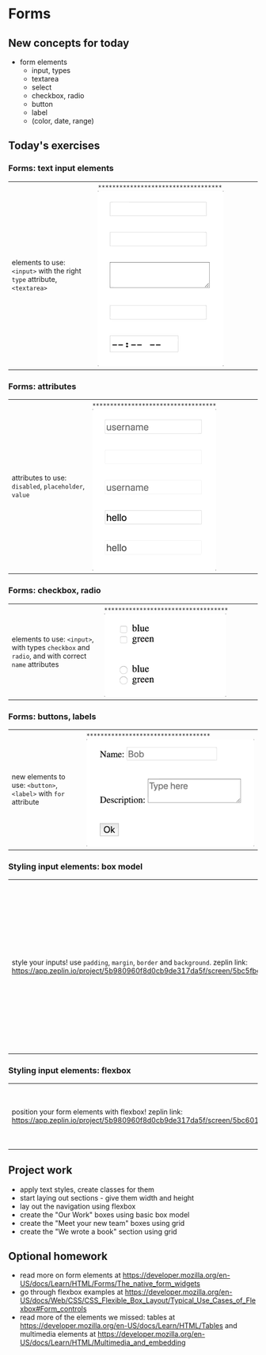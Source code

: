 # Forms

## New concepts for today

- form elements
  - input, types
  - textarea
  - select
  - checkbox, radio
  - button
  - label
  - (color, date, range)

## Today's exercises

### Forms: text input elements

|   |   |
| - | - |
| elements to use: `<input>` with the right `type` attribute, `<textarea>` | `***********************************` ![9.2](./assets/input.gif) |

### Forms: attributes

|   |   |
| - | - |
| attributes to use: `disabled`, `placeholder`, `value` | `***********************************` ![9.2](./assets/attribute.gif) |

### Forms: checkbox, radio

|   |   |
| - | - |
| elements to use: `<input>`, with types `checkbox` and `radio`, and with correct `name` attributes | `***********************************` ![9.2](./assets/check.gif) |

### Forms: buttons, labels

|   |   |
| - | - |
| new elements to use: `<button>`, `<label>` with `for` attribute | `***********************************` ![9.2](./assets/label.gif) |

### Styling input elements: box model

|   |   |
| - | - |
| style your inputs! use `padding`, `margin`, `border` and `background`. zeplin link: https://app.zeplin.io/project/5b980960f8d0cb9de317da5f/screen/5bc5fbecd010065fdf8001a2 | `***********************************` ![9.2](./assets/10.jpg) |

### Styling input elements: flexbox

|   |   |
| - | - |
| position your form elements with flexbox! zeplin link: https://app.zeplin.io/project/5b980960f8d0cb9de317da5f/screen/5bc6015613f4bb09f4ac9b4d | `***********************************` ![9.2](./assets/10.2.jpg) |

## Project work

- apply text styles, create classes for them
- start laying out sections - give them width and height
- lay out the navigation using flexbox
- create the "Our Work" boxes using basic box model
- create the "Meet your new team" boxes using grid
- create the "We wrote a book" section using grid

## Optional homework
- read more on form elements at https://developer.mozilla.org/en-US/docs/Learn/HTML/Forms/The_native_form_widgets
- go through flexbox examples at https://developer.mozilla.org/en-US/docs/Web/CSS/CSS_Flexible_Box_Layout/Typical_Use_Cases_of_Flexbox#Form_controls
- read more of the elements we missed: tables at https://developer.mozilla.org/en-US/docs/Learn/HTML/Tables and multimedia elements at https://developer.mozilla.org/en-US/docs/Learn/HTML/Multimedia_and_embedding
